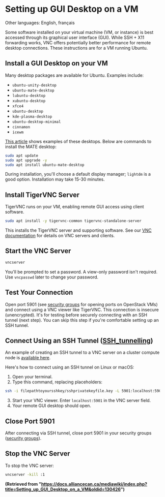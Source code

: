 # Setting up GUI Desktop on a VM

Other languages: English, français

Some software installed on your virtual machine (VM, or instance) is best accessed through its graphical user interface (GUI). While SSH + X11 forwarding works, VNC offers potentially better performance for remote desktop connections.  These instructions are for a VM running Ubuntu.

## Install a GUI Desktop on your VM

Many desktop packages are available for Ubuntu.  Examples include:

*   `ubuntu-unity-desktop`
*   `ubuntu-mate-desktop`
*   `lubuntu-desktop`
*   `xubuntu-desktop`
*   `xfce4`
*   `ubuntu-desktop`
*   `kde-plasma-desktop`
*   `ubuntu-desktop-minimal`
*   `cinnamon`
*   `icewm`

[This article](link_to_article_needed) shows examples of these desktops.  Below are commands to install the MATE desktop:

```bash
sudo apt update
sudo apt upgrade -y
sudo apt install ubuntu-mate-desktop
```

During installation, you'll choose a default display manager; `lightdm` is a good option.  Installation may take 15-30 minutes.

## Install TigerVNC Server

TigerVNC runs on your VM, enabling remote GUI access using client software.

```bash
sudo apt install -y tigervnc-common tigervnc-standalone-server
```

This installs the TigerVNC server and supporting software.  See our [VNC documentation](link_to_vnc_docs_needed) for details on VNC servers and clients.

## Start the VNC Server

```bash
vncserver
```

You'll be prompted to set a password.  A view-only password isn't required. Use `vncpasswd` later to change your password.

## Test Your Connection

Open port 5901 (see [security groups](link_to_security_groups_needed) for opening ports on OpenStack VMs) and connect using a VNC viewer like TigerVNC.  This connection is insecure (unencrypted).  It's for testing before securely connecting with an SSH tunnel (next step). You can skip this step if you're comfortable setting up an SSH tunnel.


## Connect Using an SSH Tunnel ([SSH_tunnelling](link_to_ssh_tunnelling_needed))

An example of creating an SSH tunnel to a VNC server on a cluster compute node is [available here](link_to_ssh_tunnel_example_needed).

Here's how to connect using an SSH tunnel on Linux or macOS:

1.  Open your terminal.
2.  Type this command, replacing placeholders:

```bash
ssh -i filepathtoyoursshkey/sshprivatekeyfile.key -L 5901:localhost:5901 ubuntu@ipaddressofyourVM
```

3.  Start your VNC viewer.  Enter `localhost:5901` in the VNC server field.
4.  Your remote GUI desktop should open.

## Close Port 5901

After connecting via SSH tunnel, close port 5901 in your security groups ([security groups](link_to_security_groups_needed)).

## Stop the VNC Server

To stop the VNC server:

```bash
vncserver -kill :1
```

**(Retrieved from "https://docs.alliancecan.ca/mediawiki/index.php?title=Setting_up_GUI_Desktop_on_a_VM&oldid=130426")**
